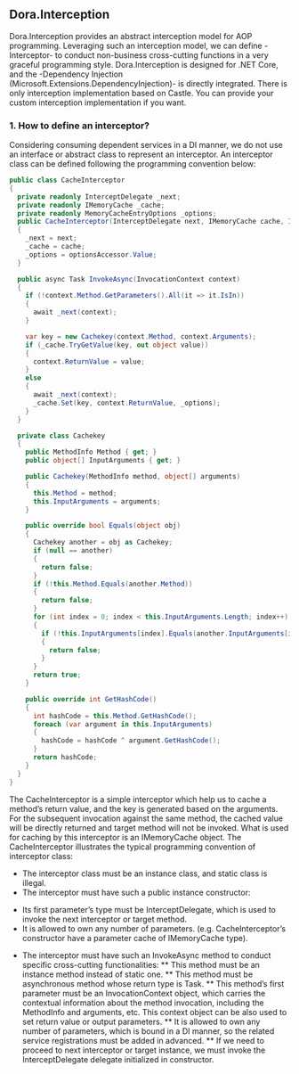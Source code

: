 ## Dora.Interception
Dora.Interception provides an abstract interception model for AOP programming. Leveraging such an interception model, we can define -Interceptor- to conduct non-business cross-cutting functions in a very graceful programming style. Dora.Interception is designed for .NET Core, and the -Dependency Injection (Microsoft.Extensions.DependencyInjection)- is directly integrated.
There is only interception implementation based on Castle. You can provide your custom interception implementation if you want.
### 1. How to define an interceptor?
Considering consuming dependent services in a DI manner, we do not use an interface or abstract class to represent an interceptor. An interceptor class can be defined following the programming convention below:
```csharp
public class CacheInterceptor
{
  private readonly InterceptDelegate _next;
  private readonly IMemoryCache _cache;
  private readonly MemoryCacheEntryOptions _options;
  public CacheInterceptor(InterceptDelegate next, IMemoryCache cache, IOptions<MemoryCacheEntryOptions> optionsAccessor)
  {
    _next = next;
    _cache = cache;
    _options = optionsAccessor.Value;
  }

  public async Task InvokeAsync(InvocationContext context)
  {
    if (!context.Method.GetParameters().All(it => it.IsIn))
    {
      await _next(context);
    }

    var key = new Cachekey(context.Method, context.Arguments);
    if (_cache.TryGetValue(key, out object value))
    {
      context.ReturnValue = value;
    }
    else
    {
      await _next(context);
      _cache.Set(key, context.ReturnValue, _options);
    }
  }

  private class Cachekey
  {
    public MethodInfo Method { get; }
    public object[] InputArguments { get; }

    public Cachekey(MethodInfo method, object[] arguments)
    {
      this.Method = method;
      this.InputArguments = arguments;
    }

    public override bool Equals(object obj)
    {
      Cachekey another = obj as Cachekey;
      if (null == another)
      {
        return false;
      }
      if (!this.Method.Equals(another.Method))
      {
        return false;
      }
      for (int index = 0; index < this.InputArguments.Length; index++)
      {
        if (!this.InputArguments[index].Equals(another.InputArguments[index]))
        {
          return false;
        }
      }
      return true;
    }

    public override int GetHashCode()
    {
      int hashCode = this.Method.GetHashCode();
      foreach (var argument in this.InputArguments)
      {
        hashCode = hashCode ^ argument.GetHashCode();
      }
      return hashCode;
    }
  }
}
```
The CacheInterceptor is a simple interceptor which help us to cache a method’s return value, and the key is generated based on the arguments. For the subsequent invocation against the same method, the cached value will be directly returned and target method will not be invoked. What is used for caching by this interceptor is an IMemoryCache object.
The CacheInterceptor illustrates the typical programming convention of interceptor class:
* The interceptor class must be an instance class, and static class is illegal.
* The interceptor must have such a public instance constructor:
- Its first parameter’s type must be InterceptDelegate, which is used to invoke the next interceptor or target method.
- It is allowed to own any number of parameters. (e.g. CacheInterceptor’s constructor have a parameter cache of IMemoryCache type).
* The interceptor must have such an InvokeAsync method to conduct specific cross-cutting functionalities:
** This method must be an instance method instead of static one.
** This method must be asynchronous method whose return type is Task.
** This method’s first parameter must be an InvocationContext object, which carries the contextual information about the method invocation, including the MethodInfo and arguments, etc. This context object can be also used to set return value or output parameters.
** It is allowed to own any number of parameters, which is bound in a DI manner, so the related service registrations must be added in advanced.
** If we need to proceed to next interceptor or target instance, we must invoke the InterceptDelegate delegate initialized in constructor.


